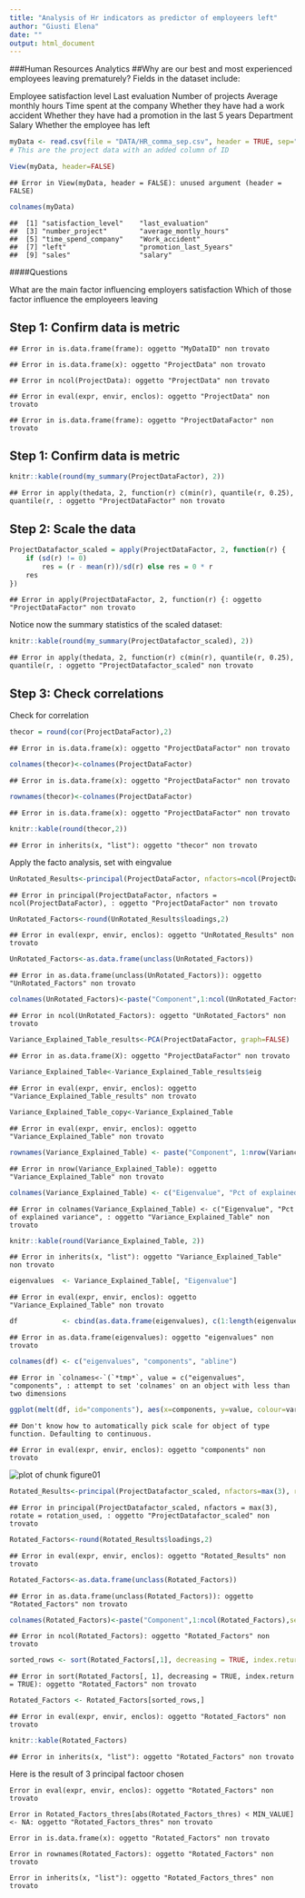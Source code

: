 ```yaml
---
title: "Analysis of Hr indicators as predictor of employeers left"
author: "Giusti Elena"
date: ""
output: html_document
---
```




###Human Resources Analytics
##Why are our best and most experienced employees leaving prematurely?
 Fields in the dataset include:

Employee satisfaction level
Last evaluation
Number of projects
Average monthly hours
Time spent at the company
Whether they have had a work accident
Whether they have had a promotion in the last 5 years
Department
Salary
Whether the employee has left


```r
myData <- read.csv(file = "DATA/HR_comma_sep.csv", header = TRUE, sep=",")
# This are the project data with an added column of ID

View(myData, header=FALSE)
```

```
## Error in View(myData, header = FALSE): unused argument (header = FALSE)
```

```r
colnames(myData)
```

```
##  [1] "satisfaction_level"    "last_evaluation"      
##  [3] "number_project"        "average_montly_hours" 
##  [5] "time_spend_company"    "Work_accident"        
##  [7] "left"                  "promotion_last_5years"
##  [9] "sales"                 "salary"
```


####Questions

What are the main factor influencing employers satisfaction
Which of those factor influence the employeers leaving


## Step 1: Confirm data is metric


```
## Error in is.data.frame(frame): oggetto "MyDataID" non trovato
```

```
## Error in is.data.frame(x): oggetto "ProjectData" non trovato
```

```
## Error in ncol(ProjectData): oggetto "ProjectData" non trovato
```

```
## Error in eval(expr, envir, enclos): oggetto "ProjectData" non trovato
```

```
## Error in is.data.frame(frame): oggetto "ProjectDataFactor" non trovato
```

## Step 1: Confirm data is metric


```r
knitr::kable(round(my_summary(ProjectDataFactor), 2))
```

```
## Error in apply(thedata, 2, function(r) c(min(r), quantile(r, 0.25), quantile(r, : oggetto "ProjectDataFactor" non trovato
```
## Step 2: Scale the  data

```r
ProjectDatafactor_scaled = apply(ProjectDataFactor, 2, function(r) {
    if (sd(r) != 0) 
        res = (r - mean(r))/sd(r) else res = 0 * r
    res
})
```

```
## Error in apply(ProjectDataFactor, 2, function(r) {: oggetto "ProjectDataFactor" non trovato
```
Notice now the summary statistics of the scaled dataset:


```r
knitr::kable(round(my_summary(ProjectDatafactor_scaled), 2))
```

```
## Error in apply(thedata, 2, function(r) c(min(r), quantile(r, 0.25), quantile(r, : oggetto "ProjectDatafactor_scaled" non trovato
```

## Step 3:  Check correlations 
Check for correlation


```r
thecor = round(cor(ProjectDataFactor),2)
```

```
## Error in is.data.frame(x): oggetto "ProjectDataFactor" non trovato
```

```r
colnames(thecor)<-colnames(ProjectDataFactor)
```

```
## Error in is.data.frame(x): oggetto "ProjectDataFactor" non trovato
```

```r
rownames(thecor)<-colnames(ProjectDataFactor)
```

```
## Error in is.data.frame(x): oggetto "ProjectDataFactor" non trovato
```

```r
knitr::kable(round(thecor,2))
```

```
## Error in inherits(x, "list"): oggetto "thecor" non trovato
```

Apply the facto analysis, set with eingvalue


```r
UnRotated_Results<-principal(ProjectDataFactor, nfactors=ncol(ProjectDataFactor), rotate="none",score=TRUE)
```

```
## Error in principal(ProjectDataFactor, nfactors = ncol(ProjectDataFactor), : oggetto "ProjectDataFactor" non trovato
```

```r
UnRotated_Factors<-round(UnRotated_Results$loadings,2)
```

```
## Error in eval(expr, envir, enclos): oggetto "UnRotated_Results" non trovato
```

```r
UnRotated_Factors<-as.data.frame(unclass(UnRotated_Factors))
```

```
## Error in as.data.frame(unclass(UnRotated_Factors)): oggetto "UnRotated_Factors" non trovato
```

```r
colnames(UnRotated_Factors)<-paste("Component",1:ncol(UnRotated_Factors),sep=" ")
```

```
## Error in ncol(UnRotated_Factors): oggetto "UnRotated_Factors" non trovato
```


```r
Variance_Explained_Table_results<-PCA(ProjectDataFactor, graph=FALSE)
```

```
## Error in as.data.frame(X): oggetto "ProjectDataFactor" non trovato
```

```r
Variance_Explained_Table<-Variance_Explained_Table_results$eig
```

```
## Error in eval(expr, envir, enclos): oggetto "Variance_Explained_Table_results" non trovato
```

```r
Variance_Explained_Table_copy<-Variance_Explained_Table
```

```
## Error in eval(expr, envir, enclos): oggetto "Variance_Explained_Table" non trovato
```

```r
rownames(Variance_Explained_Table) <- paste("Component", 1:nrow(Variance_Explained_Table))
```

```
## Error in nrow(Variance_Explained_Table): oggetto "Variance_Explained_Table" non trovato
```

```r
colnames(Variance_Explained_Table) <- c("Eigenvalue", "Pct of explained variance", "Cumulative pct of explained variance")
```

```
## Error in colnames(Variance_Explained_Table) <- c("Eigenvalue", "Pct of explained variance", : oggetto "Variance_Explained_Table" non trovato
```

```r
knitr::kable(round(Variance_Explained_Table, 2))
```

```
## Error in inherits(x, "list"): oggetto "Variance_Explained_Table" non trovato
```


```r
eigenvalues  <- Variance_Explained_Table[, "Eigenvalue"]
```

```
## Error in eval(expr, envir, enclos): oggetto "Variance_Explained_Table" non trovato
```

```r
df           <- cbind(as.data.frame(eigenvalues), c(1:length(eigenvalues)), rep(1, length(eigenvalues)))
```

```
## Error in as.data.frame(eigenvalues): oggetto "eigenvalues" non trovato
```

```r
colnames(df) <- c("eigenvalues", "components", "abline")
```

```
## Error in `colnames<-`(`*tmp*`, value = c("eigenvalues", "components", : attempt to set 'colnames' on an object with less than two dimensions
```

```r
ggplot(melt(df, id="components"), aes(x=components, y=value, colour=variable)) + geom_line()
```

```
## Don't know how to automatically pick scale for object of type function. Defaulting to continuous.
```

```
## Error in eval(expr, envir, enclos): oggetto "components" non trovato
```

![plot of chunk figure01](figure/figure01-1.png)




```r
Rotated_Results<-principal(ProjectDatafactor_scaled, nfactors=max(3), rotate=rotation_used,score=TRUE)
```

```
## Error in principal(ProjectDatafactor_scaled, nfactors = max(3), rotate = rotation_used, : oggetto "ProjectDatafactor_scaled" non trovato
```

```r
Rotated_Factors<-round(Rotated_Results$loadings,2)
```

```
## Error in eval(expr, envir, enclos): oggetto "Rotated_Results" non trovato
```

```r
Rotated_Factors<-as.data.frame(unclass(Rotated_Factors))
```

```
## Error in as.data.frame(unclass(Rotated_Factors)): oggetto "Rotated_Factors" non trovato
```

```r
colnames(Rotated_Factors)<-paste("Component",1:ncol(Rotated_Factors),sep=" ")
```

```
## Error in ncol(Rotated_Factors): oggetto "Rotated_Factors" non trovato
```

```r
sorted_rows <- sort(Rotated_Factors[,1], decreasing = TRUE, index.return = TRUE)$ix
```

```
## Error in sort(Rotated_Factors[, 1], decreasing = TRUE, index.return = TRUE): oggetto "Rotated_Factors" non trovato
```

```r
Rotated_Factors <- Rotated_Factors[sorted_rows,]
```

```
## Error in eval(expr, envir, enclos): oggetto "Rotated_Factors" non trovato
```

```r
knitr::kable(Rotated_Factors)
```

```
## Error in inherits(x, "list"): oggetto "Rotated_Factors" non trovato
```

Here is the result of 3 principal factoor chosen 


```
Error in eval(expr, envir, enclos): oggetto "Rotated_Factors" non trovato
```

```
Error in Rotated_Factors_thres[abs(Rotated_Factors_thres) < MIN_VALUE] <- NA: oggetto "Rotated_Factors_thres" non trovato
```

```
Error in is.data.frame(x): oggetto "Rotated_Factors" non trovato
```

```
Error in rownames(Rotated_Factors): oggetto "Rotated_Factors" non trovato
```

```
Error in inherits(x, "list"): oggetto "Rotated_Factors_thres" non trovato
```





